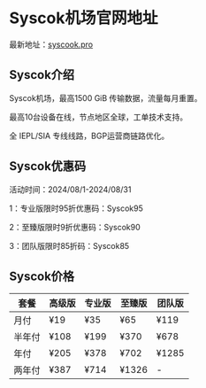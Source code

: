 # Syscok机场官网地址

最新地址：[syscook.pro](https://syscook.pro/#/register?code=6I6z25Tq)

## Syscok介绍

Syscok机场，最高1500 GiB 传输数据，流量每月重置。

最高10台设备在线，节点地区全球，工单技术支持。

全 IEPL/SIA 专线线路，BGP运营商链路优化。

## Syscok优惠码

活动时间：2024/08/1-2024/08/31

1：专业版限时95折优惠码：Syscok95

2：至臻版限时9折优惠码：Syscok90

3：团队版限时85折码：Syscok85

## Syscok价格

|套餐|高级版|专业版|至臻版|团队版|
|----|----|----|----|----|
|月付|¥19|¥35|¥65|¥119|
|半年付|¥108|¥199|¥370|¥678|
|年付|¥205|¥378|¥702|¥1285|
|两年付|¥387|¥714|¥1326|-|
